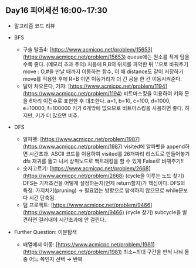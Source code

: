 ## Day16 피어세션 16:00~17:30

- 알고리즘 코드 리뷰
- BFS
    - 구슬 탈출4: [https://www.acmicpc.net/problem/15653](https://www.acmicpc.net/problem/15653)
    queue에는 원소를 적게 담을수록 좋다. (메모리 초과 주의)
    처음에 R,B의 위치를 파악한 뒤 '.'으로 바꿔주기
    move : O,#을 만날 때까지 이동하는 함수, 이 때 distance도 같이 저장하기
    move를 적용한 후에 R=B 이면 이동거리가 더 긴 공을 한 칸 이동시켜준다.
    - 달이 차오른다, 가자: [https://www.acmicpc.net/problem/1194](https://www.acmicpc.net/problem/1194)
    비트마스킹을 이용하여 키와 문을 6자리 이진수로 표현한 후 대조한다.
    a=1, b=10, c=100, d=1000, e=10000, f=100000
    키가 6개밖에 없으므로 비트마스킹을 사용하면 좋다. 하지만, 키가 더 많으면 비추.

- DFS
    - 알파벳: [https://www.acmicpc.net/problem/1987](https://www.acmicpc.net/problem/1987)
    visited에 알파벳을 append하면 시간초과.
    ASCII 코드를 이용하여 visited를 26개짜리 리스트로 만들어놓기
    dfs 재귀를 돌고 나서 상위노드로 백트래킹을 할 수 있게 False로 바꿔주기!!
    - 숫자고르기: [https://www.acmicpc.net/problem/2668](https://www.acmicpc.net/problem/2668) (cycle을 이루는 노드 찾기)
    DFS는 기저조건을 어떻게 설정하는지(언제 return할지)가 핵심이다.
    DFS의 특징: 가지치기(pruning) → 필요없는 방향으로 탐색하지 않으므로 while문보다 시간 단축됨.
    - 텀 프로젝트: [https://www.acmicpc.net/problem/9466](https://www.acmicpc.net/problem/9466) (cycle 찾기)
    subcycle을 발견하면 걸러내야 시간초과에 안 걸린다.

- Further Question: 이분탐색
    - 배열에서 이동: [https://www.acmicpc.net/problem/1981](https://www.acmicpc.net/problem/1981)
    최소~최대 구간을 반씩 나눠 둘 중 어느 쪽인지 선택 → 반복